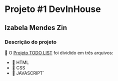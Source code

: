 
# Projeto #1 DevInHouse

## Izabela Mendes Zin

### Descrição do projeto
:pencil: O [Projeto TODO LIST](https://github.com/izabelazin/projeto_todoList) foi dividido em três arquivos:
- :pushpin: HTML
- :pushpin: CSS
- :pushpin: JAVASCRIPT`